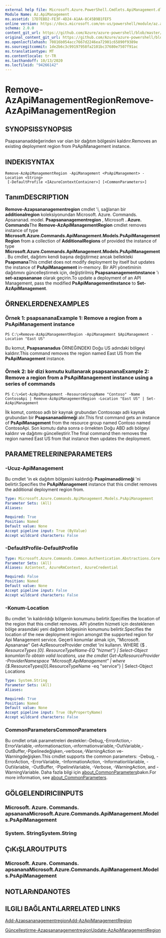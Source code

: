 ```yaml
---
external help file: Microsoft.Azure.PowerShell.Cmdlets.ApiManagement.dll-Help.xml
Module Name: Az.ApiManagement
ms.assetid: 17D7EBD2-FE3F-4D24-A1AA-8C45B9B1FEF5
online version: https://docs.microsoft.com/en-us/powershell/module/az.apimanagement/remove-azapimanagementregion
schema: 2.0.0
content_git_url: https://github.com/Azure/azure-powershell/blob/master/src/ApiManagement/ApiManagement/help/Remove-AzApiManagementRegion.md
original_content_git_url: https://github.com/Azure/azure-powershell/blob/master/src/ApiManagement/ApiManagement/help/Remove-AzApiManagementRegion.md
ms.openlocfilehash: 70816b054acc7667d2246ea72901c65890f9389e
ms.sourcegitcommit: 1de2b6c3c99197958fa2101bc37680e7507f91ac
ms.translationtype: MT
ms.contentlocale: tr-TR
ms.lasthandoff: 10/13/2020
ms.locfileid: "94266142"
---
```

# <span data-ttu-id="7bda9-101">Remove-AzApiManagementRegion</span><span class="sxs-lookup"><span data-stu-id="7bda9-101">Remove-AzApiManagementRegion</span></span>

## <span data-ttu-id="7bda9-102">SYNOPSIS</span><span class="sxs-lookup"><span data-stu-id="7bda9-102">SYNOPSIS</span></span>
<span data-ttu-id="7bda9-103">Psapsananaddeğerinden var olan bir dağıtım bölgesini kaldırır.</span><span class="sxs-lookup"><span data-stu-id="7bda9-103">Removes an existing deployment region from PsApiManagement instance.</span></span>

## <span data-ttu-id="7bda9-104">INDEKI</span><span class="sxs-lookup"><span data-stu-id="7bda9-104">SYNTAX</span></span>

```
Remove-AzApiManagementRegion -ApiManagement <PsApiManagement> -Location <String>
 [-DefaultProfile <IAzureContextContainer>] [<CommonParameters>]
```

## <span data-ttu-id="7bda9-105">Tanım</span><span class="sxs-lookup"><span data-stu-id="7bda9-105">DESCRIPTION</span></span>
<span data-ttu-id="7bda9-106">**Remove-Azapsananagementregion** cmdlet 'i, sağlanan bir **additionalregion** koleksiyonundan Microsoft. Azure. Commands. Apsananad. model. **Psapsananagementregion** , Microsoft **. Azure. Commands**</span><span class="sxs-lookup"><span data-stu-id="7bda9-106">The **Remove-AzApiManagementRegion** cmdlet removes instance of type **Microsoft.Azure.Commands.ApiManagement.Models.PsApiManagementRegion** from a collection of **AdditionalRegions** of provided the instance of type **Microsoft.Azure.Commands.ApiManagement.Models.PsApiManagement**.</span></span>
<span data-ttu-id="7bda9-107">Bu cmdlet, dağıtımı kendi başına değiştirmez ancak bellekteki **Psapımana**</span><span class="sxs-lookup"><span data-stu-id="7bda9-107">This cmdlet does not modify deployment by itself but updates the instance of **PsApiManagement** in-memory.</span></span>
<span data-ttu-id="7bda9-108">Bir API yönetiminin dağıtımını güncelleştirmek için, değiştirilmiş **Psapsananagementınstance** 'ı **set-azapsananae** olarak geçirin.</span><span class="sxs-lookup"><span data-stu-id="7bda9-108">To update a deployment of an API Management, pass the modified **PsApiManagementInstance** to **Set-AzApiManagement**.</span></span>

## <span data-ttu-id="7bda9-109">ÖRNEKLERDEN</span><span class="sxs-lookup"><span data-stu-id="7bda9-109">EXAMPLES</span></span>

### <span data-ttu-id="7bda9-110">Örnek 1: psapsanana</span><span class="sxs-lookup"><span data-stu-id="7bda9-110">Example 1: Remove a region from a PsApiManagement instance</span></span>
```
PS C:\>Remove-AzApiManagementRegion -ApiManagement $ApiManagement -Location "East US"
```

<span data-ttu-id="7bda9-111">Bu komut, **Psapsananadus** ÖRNEĞINDEKI Doğu US adındaki bölgeyi kaldırır.</span><span class="sxs-lookup"><span data-stu-id="7bda9-111">This command removes the region named East US from the **PsApiManagement** instance.</span></span>

### <span data-ttu-id="7bda9-112">Örnek 2: bir dizi komutu kullanarak psapsanana</span><span class="sxs-lookup"><span data-stu-id="7bda9-112">Example 2: Remove a region from a PsApiManagement instance using a series of commands</span></span>
```
PS C:\>Get-AzApiManagement -ResourceGroupName "Contoso" -Name ContosoApi | Remove-AzApiManagementRegion -Location "East US" | Set-AzApiManagement
```

<span data-ttu-id="7bda9-113">İlk komut, contoso adlı bir kaynak grubundan Contosoapı adlı kaynak grubundan bir **Psapsananadörneği** alır.</span><span class="sxs-lookup"><span data-stu-id="7bda9-113">This first command gets an instance of **PsApiManagement** from the resource group named Contoso named ContosoApi.</span></span>
<span data-ttu-id="7bda9-114">Son komutu daha sonra o örnekten Doğu ABD adlı bölgeyi kaldırır ve dağıtımı güncelleştirir.</span><span class="sxs-lookup"><span data-stu-id="7bda9-114">The final command then removes the region named East US from that instance then updates the deployment.</span></span>

## <span data-ttu-id="7bda9-115">PARAMETRELERINE</span><span class="sxs-lookup"><span data-stu-id="7bda9-115">PARAMETERS</span></span>

### <span data-ttu-id="7bda9-116">-Ucuz</span><span class="sxs-lookup"><span data-stu-id="7bda9-116">-ApiManagement</span></span>
<span data-ttu-id="7bda9-117">Bu cmdlet 'in ek dağıtım bölgesini kaldırdığı **Psapimanadörneği** 'ni belirtir.</span><span class="sxs-lookup"><span data-stu-id="7bda9-117">Specifies the **PsApiManagement** instance that this cmdlet removes the additional deployment region from.</span></span>

```yaml
Type: Microsoft.Azure.Commands.ApiManagement.Models.PsApiManagement
Parameter Sets: (All)
Aliases:

Required: True
Position: Named
Default value: None
Accept pipeline input: True (ByValue)
Accept wildcard characters: False
```

### <span data-ttu-id="7bda9-118">-DefaultProfile</span><span class="sxs-lookup"><span data-stu-id="7bda9-118">-DefaultProfile</span></span>

```yaml
Type: Microsoft.Azure.Commands.Common.Authentication.Abstractions.Core.IAzureContextContainer
Parameter Sets: (All)
Aliases: AzContext, AzureRmContext, AzureCredential

Required: False
Position: Named
Default value: None
Accept pipeline input: False
Accept wildcard characters: False
```

### <span data-ttu-id="7bda9-119">-Konum</span><span class="sxs-lookup"><span data-stu-id="7bda9-119">-Location</span></span>
<span data-ttu-id="7bda9-120">Bu cmdlet 'in kaldırıldığı bölgenin konumunu belirtir.</span><span class="sxs-lookup"><span data-stu-id="7bda9-120">Specifies the location of the region that this cmdlet removes.</span></span>
<span data-ttu-id="7bda9-121">API yönetim hizmeti için desteklenen bölge arasındaki yeni dağıtım bölgesinin konumunu belirtir.</span><span class="sxs-lookup"><span data-stu-id="7bda9-121">Specifies the location of the new deployment region amongst the supported region for Api Management service.</span></span>
<span data-ttu-id="7bda9-122">Geçerli konumlar almak için, "Microsoft. Apsananae" Get-AzResourceProvider cmdlet 'ini kullanın. WHERE {$ _. ResourceTypes [0]. ResourceTypeName-EQ "hizmet"} | Select-Object konumları</span><span class="sxs-lookup"><span data-stu-id="7bda9-122">To obtain valid locations, use the cmdlet Get-AzResourceProvider -ProviderNamespace "Microsoft.ApiManagement" | where {$_.ResourceTypes[0].ResourceTypeName -eq "service"} | Select-Object Locations</span></span>

```yaml
Type: System.String
Parameter Sets: (All)
Aliases:

Required: True
Position: Named
Default value: None
Accept pipeline input: True (ByPropertyName)
Accept wildcard characters: False
```

### <span data-ttu-id="7bda9-123">CommonParameters</span><span class="sxs-lookup"><span data-stu-id="7bda9-123">CommonParameters</span></span>
<span data-ttu-id="7bda9-124">Bu cmdlet ortak parametreleri destekler:-Debug,-ErrorAction,-ErrorVariable,-ınformationaction,-ınformationvariable,-OutVariable,-OutBuffer,-Pipelinedeğişken,-verbose,-WarningAction ve-Warningdeğişken.</span><span class="sxs-lookup"><span data-stu-id="7bda9-124">This cmdlet supports the common parameters: -Debug, -ErrorAction, -ErrorVariable, -InformationAction, -InformationVariable, -OutVariable, -OutBuffer, -PipelineVariable, -Verbose, -WarningAction, and -WarningVariable.</span></span> <span data-ttu-id="7bda9-125">Daha fazla bilgi için [about_CommonParameters](http://go.microsoft.com/fwlink/?LinkID=113216)bakın.</span><span class="sxs-lookup"><span data-stu-id="7bda9-125">For more information, see [about_CommonParameters](http://go.microsoft.com/fwlink/?LinkID=113216).</span></span>

## <span data-ttu-id="7bda9-126">GÖLGELENDIRICI</span><span class="sxs-lookup"><span data-stu-id="7bda9-126">INPUTS</span></span>

### <span data-ttu-id="7bda9-127">Microsoft. Azure. Commands. apsanana</span><span class="sxs-lookup"><span data-stu-id="7bda9-127">Microsoft.Azure.Commands.ApiManagement.Models.PsApiManagement</span></span>

### <span data-ttu-id="7bda9-128">System. String</span><span class="sxs-lookup"><span data-stu-id="7bda9-128">System.String</span></span>

## <span data-ttu-id="7bda9-129">ÇıKıŞLAR</span><span class="sxs-lookup"><span data-stu-id="7bda9-129">OUTPUTS</span></span>

### <span data-ttu-id="7bda9-130">Microsoft. Azure. Commands. apsanana</span><span class="sxs-lookup"><span data-stu-id="7bda9-130">Microsoft.Azure.Commands.ApiManagement.Models.PsApiManagement</span></span>

## <span data-ttu-id="7bda9-131">NOTLARıNDA</span><span class="sxs-lookup"><span data-stu-id="7bda9-131">NOTES</span></span>

## <span data-ttu-id="7bda9-132">ILGILI BAĞLANTıLAR</span><span class="sxs-lookup"><span data-stu-id="7bda9-132">RELATED LINKS</span></span>

[<span data-ttu-id="7bda9-133">Add-Azapsananagementregion</span><span class="sxs-lookup"><span data-stu-id="7bda9-133">Add-AzApiManagementRegion</span></span>](./Add-AzApiManagementRegion.md)

[<span data-ttu-id="7bda9-134">Güncelleştirme-Azapsananagementregion</span><span class="sxs-lookup"><span data-stu-id="7bda9-134">Update-AzApiManagementRegion</span></span>](./Update-AzApiManagementRegion.md)



